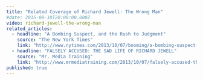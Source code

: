 ```yaml
---
title: "Related Coverage of Richard Jewell: The Wrong Man"
#date: 2015-08-18T20:08:00.000Z
video: richard-jewell-the-wrong-man
related_articles:
  - headline: "A Bombing Suspect, and the Rush to Judgment"
    source: "The New York Times"
    link: "http://www.nytimes.com/2013/10/07/booming/a-bombing-suspect-and-the-rush-to-judgment.html?ref=booming&_r=0"
  - headline: "FALSELY ACCUSED: THE SAD LIFE OF RICHARD JEWELL"
    source: "Mr. Media Training"
    link: "http://www.mrmediatraining.com/2013/10/07/falsely-accused-the-sad-life-of-richard-jewell/"
published: true
---
```



